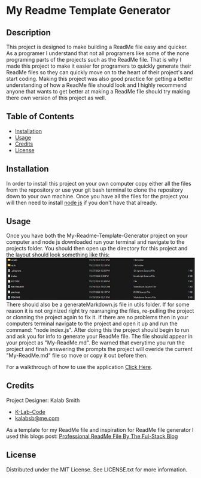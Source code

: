 # My Readme Template Generator

## Description

This project is designed to make building a ReadMe file easy and quicker. As a programer I understand that not all programers like some of the none programing parts of the projects such as the ReadMe file. That is why I made this project to make it easier for programers to quickly generate their ReadMe files so they can quickly move on to the heart of their project's and start coding. Making this project was also good practice for getting a better understanding of how a ReadMe file should look and I highly recommend anyone that wants to get better at making a ReadMe file should try making there own version of this project as well.

## Table of Contents

- [Installation](#installation)
- [Usage](#usage)
- [Credits](#credits)
- [License](#license)

## Installation

In order to install this project on your own computer copy either all the files from the repository or use your git bash terminal to clone the repository down to your own machine. Once you have all the files for the project you will then need to install [node js](https://nodejs.org/en) if you don't have that already.

## Usage

Once you have both the My-Readme-Template-Generator project on your computer and node js downloaded run your terminal and navigate to the projects folder. You should then open up the directory for this project and the layout should look something like this:   
![Pic of file directory for the project](assets/images/snap-shoot-one.png)  
There should also be a generateMarkdown.js file in utils folder.
If for some reason it is not orginized right try rearranging the files, re-pulling the project or clonning the project again to fix it. If there are no problems then in your computers terminal navigate to the project and open it up and run the command: "node index.js". After doing this the project should begin to run and ask you for info to generate your ReadMe file. The file should appear in your project as "My-ReadMe.md". Be warned that everytime you run the project and finsh answering the prompts the project will overide the current "My-ReadMe.md" file so move or copy it out before then.

For a walkthrough of how to use the application [Click Here](https://drive.google.com/file/d/1bT8SY0dOUtcK0CNuMRFuQ0rvAM_cuNJt/view).

## Credits

Project Designer: Kalab Smith
- [K-Lab-Code](https://github.com/K-Lab-Code)
- [kalabsb@me.com](mailto:kalabsb@me.com)

As a template for my ReadMe file and inspiration for ReadMe file generator I used this blogs post: [Professional ReadMe File By The Ful-Stack Blog](https://coding-boot-camp.github.io/full-stack/github/professional-readme-guide)

## License

Distributed under the MIT License. See LICENSE.txt for more information.
